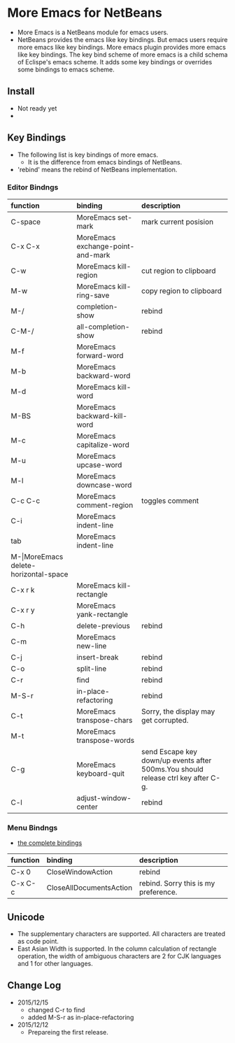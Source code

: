 # More Emacs for NetBeans

* More Emacs is a NetBeans module for emacs users.
* NetBeans provides the emacs like key bindings.
 But emacs users require more emacs like key bindings.
 More emacs plugin provides more emacs like key bindings.
 The key bind scheme of more emacs is a child schema of Eclispe's emacs scheme.
 It adds some key bindings or overrides some bindings to emacs scheme.

## Install

* Not ready yet
* 

## Key Bindings

* The following list is key bindings of more emacs.
  * It is the difference from emacs bindings of NetBeans.
* 'rebind' means the rebind of NetBeans implementation.

### Editor Bindngs

|function|	binding|	description|
|:-----------|:------------|:------------|
|C-space|MoreEmacs set-mark|mark current posision|
|C-x C-x|MoreEmacs exchange-point-and-mark||
|C-w|MoreEmacs kill-region|cut region to clipboard|
|M-w|MoreEmacs kill-ring-save|copy region to clipboard|
|M-/|completion-show|rebind|
|C-M-/|all-completion-show|rebind|
|M-f|MoreEmacs forward-word||
|M-b|MoreEmacs backward-word||
|M-d|MoreEmacs kill-word||
|M-BS|MoreEmacs backward-kill-word||
|M-c|MoreEmacs capitalize-word||
|M-u|MoreEmacs upcase-word||
|M-l|MoreEmacs downcase-word||
|C-c C-c|MoreEmacs comment-region|toggles comment|
|C-i|MoreEmacs indent-line||
|tab|MoreEmacs indent-line||
|M-\\|MoreEmacs delete-horizontal-space||
|C-x r k|MoreEmacs kill-rectangle||
|C-x r y|MoreEmacs yank-rectangle||
|C-h|delete-previous|rebind|
|C-m|MoreEmacs new-line||
|C-j|insert-break|rebind|
|C-o|split-line|rebind|
|C-r|find|rebind|
|M-S-r|in-place-refactoring|rebind|
|C-t|MoreEmacs transpose-chars|Sorry, the display may get corrupted.|
|M-t|MoreEmacs transpose-words||
|C-g|MoreEmacs keyboard-quit|send Escape key down/up events after 500ms.You should release ctrl key after C-g.|
|C-l|adjust-window-center|rebind|

### Menu Bindngs

* [the complete bindings](https://github.com/yas99en/moreemacsnb/blob/master/core/src/io/github/yas99en/moreemacsnb/core/layer.xml)

|function|	binding|	description|
|:-----------|:------------|:------------|
|C-x 0|CloseWindowAction|rebind|
|C-x C-c|CloseAllDocumentsAction|rebind. Sorry this is my preference.|

## Unicode

* The supplementary characters are supported. All characters are treated as code point.
* East Asian Width is supported. In the column calculation of rectangle operation, the width of ambiguous characters are 2 for CJK languages and 1 for other languages.


## Change Log

* 2015/12/15
  * changed C-r to find
  * added M-S-r as in-place-refactoring
* 2015/12/12
  * Prepareing the first release.
